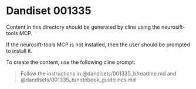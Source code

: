 # Dandiset 001335

Content in this directory should be generated by cline using the neurosift-tools MCP.

If the neurosift-tools MCP is not installed, then the user should be prompted to install it.

To create the content, use the following cline prompt:

> Follow the instructions in @dandisets/001335_b/readme.md and @dandisets/001335_b/notebook_guidelines.md
